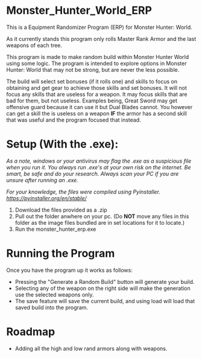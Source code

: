 # Monster_Hunter_World_ERP
This is a Equipment Randomizer Program (ERP) for Monster Hunter: World.

As it currently stands this program only rolls Master Rank Armor and the last weapons of each tree.

This program is made to make random build within Monster Hunter World using some logic. The program is intended to explore options in Monster Hunter: World that may not be strong, but are never the less possible.

The build will select set bonuses (if it rolls one) and skills to focus on obtaining and get gear to achieve those skills and set bonuses. It will not focus any skills that are useless for a weapon. It may focus skills that are bad for them, but not useless. Examples being, Great Sword may get offensive guard because it can use it but Dual Blades cannot. You however can get a skill the is useless on a weapon **IF** the armor has a second skill that was useful and the program focused that instead.

# Setup (With the .exe):

*As a note, windows or your antivirus may flag the .exe as a suspicious file when you run it. You always run .exe's at your own risk on the internet. Be smart, be safe and do your research. Always scan your PC if you are unsure after running an .exe.*

*For your knowledge, the files were compiled using Pyinstaller. https://pyinstaller.org/en/stable/*

1. Download the files provided as a .zip
2. Pull out the folder anwhere on your pc. (Do **NOT** move any files in this folder as the image files bundled are in set locations for it to locate.)
3. Run the monster_hunter_erp.exe

# Running the Program

Once you have the program up it works as follows:

- Pressing the "Generate a Random Build" button will generate your build.
- Selecting any of the weapon on the right side will make the generation use the selected weapons only.
- The save feature will save the current build, and using load will load that saved build into the program.

# Roadmap

- Adding all the high and low rand armors along with weapons. 

